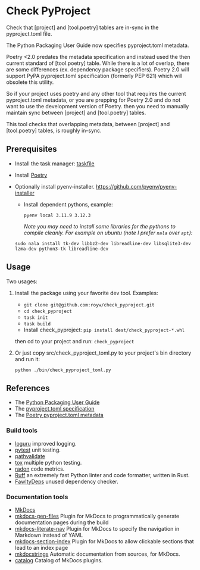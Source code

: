 # Check PyProject

Check that [project] and [tool.poetry] tables are in-sync in the pyproject.toml file.

The Python Packaging User Guide now specifies pyproject.toml metadata.

Poetry <2.0 predates the metadata specification and instead used the then current standard of
[tool.poetry] table.  While there is a lot of overlap, there are some differences (ex. dependency package specifiers).
Poetry 2.0 will support PyPA pyproject.toml specification (formerly PEP 621) which will obsolete
this utility.

So if your project uses poetry and any other tool that requires the current pyproject.toml metadata, or you
are prepping for Poetry 2.0 and do not want to use the development version of Poetry.
then you need to manually maintain sync between [project] and [tool.poetry] tables.

This tool checks that overlapping metadata, between [project] and [tool.poetry] tables, is roughly in-sync.

## Prerequisites

* Install the task manager: [taskfile](https://taskfile.dev/)
* Install [Poetry](https://python-poetry.org/)
* Optionally install pyenv-installer.  https://github.com/pyenv/pyenv-installer
  * Install dependent pythons, example:
  
    `pyenv local 3.11.9 3.12.3`

    *Note you may need to install some libraries for the pythons to compile cleanly.* 
    *For example on ubuntu (note I prefer `nala` over `apt`):*

  `sudo nala install tk-dev libbz2-dev libreadline-dev libsqlite3-dev lzma-dev python3-tk libreadline-dev`

## Usage

Two usages:

1. Install the package using your favorite dev tool.  Examples:
   
   - `git clone git@github.com:royw/check_pyproject.git`
   - `cd check_pyproject`
   - `task init`
   - `task build`
   - Install check\_pyproject:  `pip install dest/check_pyproject-*.whl`
   
    then cd to your project and run: `check_pyproject`

2. Or just copy src/check\_pyproject\_toml.py to your project's bin directory and run it:

    `python ./bin/check_pyproject_toml.py`

## References

- The [Python Packaging User Guide](https://packaging.python.org/en/latest)
- The [pyproject.toml specification](https://pypi.python.org/pypi/pyproject.toml)
- The [Poetry pyproject.toml metadata](https://python-poetry.org/docs/pyproject)

### Build tools
- [loguru](https://loguru.readthedocs.io) improved logging.
- [pytest](https://docs.pytest.org) unit testing.
- [pathvalidate](https://pathvalidate.readthedocs.io)
- [tox](https://tox.wiki) multiple python testing. 
- [radon](https://radon.readthedocs.io) code metrics.
- [Ruff](https://docs.astral.sh/ruff/) an extremely fast Python linter and code formatter, written in Rust.
- [FawltyDeps](https://github.com/tweag/FawltyDeps) unused dependency checker.
 
### Documentation tools 
- [MkDocs](https://www.mkdocs.org/)
- [mkdocs-gen-files](https://github.com/oprypin/mkdocs-gen-files) Plugin for MkDocs to programmatically generate documentation pages during the build
- [mkdocs-literate-nav](https://github.com/oprypin/mkdocs-literate-nav) Plugin for MkDocs to specify the navigation in Markdown instead of YAML
- [mkdocs-section-index](https://github.com/oprypin/mkdocs-section-index) Plugin for MkDocs to allow clickable sections that lead to an index page
- [mkdocstrings](https://mkdocstrings.github.io/) Automatic documentation from sources, for MkDocs.
- [catalog](https://github.com/mkdocs/catalog) Catalog of MkDocs plugins.